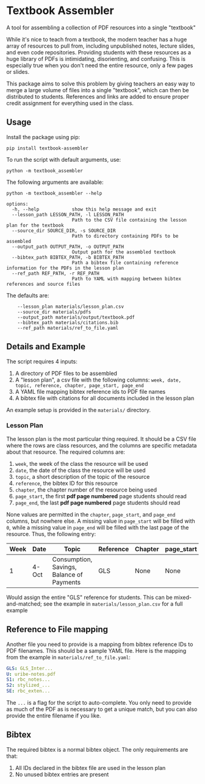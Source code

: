 # Textbook Assembler
A tool for assembling a collection of PDF resources into a single "textbook"

While it's nice to teach from a textbook, the modern teacher has a huge array of resources to pull from, including unpublished notes, lecture slides, and even code repositories. Providing students with these resources as a huge library of PDFs is intimidating, disorienting, and confusing. This is especially true when you don't need the entire resource, only a few pages or slides.

This package aims to solve this problem by giving teachers an easy way to merge a large volume of files into a single "textbook", which can then be distributed to students. References and links are added to ensure proper credit assignment for everything used in the class.

## Usage

Install the package using pip:

```text
pip install textbook-assembler
```

To run the script with default arguments, use:

```text
python -m textbook_assembler
```

The following arguments are available:

```text
python -m textbook_assembler --help

options:
  -h, --help            show this help message and exit
  --lesson_path LESSON_PATH, -l LESSON_PATH
                        Path to the CSV file containing the lesson plan for the textbook
  --source_dir SOURCE_DIR, -s SOURCE_DIR
                        Path to directory containing PDFs to be assembled
  --output_path OUTPUT_PATH, -o OUTPUT_PATH
                        Output path for the assembled textbook
  --bibtex_path BIBTEX_PATH, -b BIBTEX_PATH
                        Path a bibtex file containing reference information for the PDFs in the lesson plan
  --ref_path REF_PATH, -r REF_PATH
                        Path to YAML with mapping between bibtex references and source files
```

The defaults are:

```text
    --lesson_plan materials/lesson_plan.csv
    --source_dir materials/pdfs
    --output_path materials/output/textbook.pdf
    --bibtex_path materials/citations.bib
    --ref_path materials/ref_to_file.yaml
```

## Details and Example

The script requires 4 inputs:

1. A directory of PDF files to be assembled
2. A "lesson plan", a csv file with the following columns: `week, date, topic, reference, chapter, page_start, page_end`
3. A YAML file mapping bibtex reference ids to PDF file names
4. A bibtex file with citations for all documents included in the lesson plan

An example setup is provided in the `materials/` directory.

### Lesson Plan
The lesson plan is the most particular thing required. It should be a CSV file where the rows are class resources, and the columns
are specific metadata about that resource. The required columns are:

1. `week`, the week of the class the resource will be used
2. `date`, the date of the class the resource will be used
3. `topic`, a short description of the topic of the resource
4. `reference`, the bibtex ID for this resource
5. `chapter`, the chapter number of the resource being used
6. `page_start`, the first **pdf page numbered** page students should read
7. `page_end`, the last **pdf page numbered** page students should read

None values are permitted in the `chapter`, `page_start`, and `page_end` columns, but nowhere else. A missing value in `page_start` will be filled with `0`, while a missing value in `page_end` will be filled with the last page of the resource. Thus, the following entry:

Week | Date | Topic | Reference | Chapter | page_start | page_end
-----|------|-------|-----------|---------|------------|---------
1|4-Oct|Consumption, Savings, Balance of Payments|GLS| None    | None       |None

Would assign the entire "GLS" reference for students. This can be mixed-and-matched; see the example in `materials/lesson_plan.csv` for a full example

## Reference to File mapping
Another file you need to provide is a mapping from bibtex reference IDs to PDF filenames. This should be a sample YAML file. Here is the mapping from the example in `materials/ref_to_file.yaml`:

```yaml
GLS: GLS_Inter...
U: uribe-notes.pdf
S1: rbc_notes...
S2: stylized_...
SE: rbc_exten...
```

The `...` is a flag for the script to auto-complete. You only need to provide as much of the PDF as is necessary to get a unique match, but you can also provide the entire filename if you like.

## Bibtex

The required bibtex is a normal bibtex object. The only requirements are that:

1. All IDs declared in the bibtex file are used in the lesson plan
2. No unused bibtex entries are present
